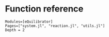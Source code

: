 # Function reference

```@autodocs
Modules=[eQuilibrator]
Pages=["system.jl", "reaction.jl", "utils.jl"]
Depth = 2
```
